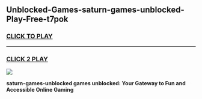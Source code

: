 
## Unblocked-Games-saturn-games-unblocked-Play-Free-t7pok
<h3>
<a href="https://premium76.site?title=saturn-games-unblocked&ref=17A">CLICK TO PLAY</a></h3>
<hr>

<h3>
<a href="https://premium76.site?title=saturn-games-unblocked&ref=17A">CLICK 2 PLAY</a>
  
</h3>

<a href="https://premium76.site?title=saturn-games-unblocked&ref=17A"><img src="https://clearcache.store/games.png"></a>


**saturn-games-unblocked games unblocked: Your Gateway to Fun and Accessible Online Gaming**
